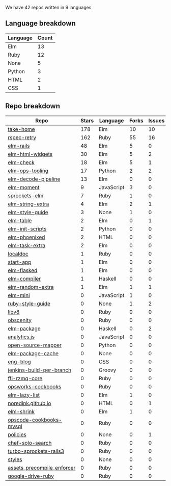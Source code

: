 We have 42 repos written in 9 languages



## Language breakdown
| Language | Count |
|----------|-------|
| Elm | 13 |
| Ruby | 12 |
| None | 5 |
| Python | 3 |
| HTML | 2 |
| CSS | 1 |



## Repo breakdown
| Repo | Stars | Language | Forks | Issues |
|------|-------|----------|-------|--------|
| [take-home](http://github.com/NoRedInk/take-home) | 178 | Elm | 10 | 10 |
| [rspec-retry](http://github.com/NoRedInk/rspec-retry) | 162 | Ruby | 55 | 16 |
| [elm-rails](http://github.com/NoRedInk/elm-rails) | 48 | Elm | 5 | 0 |
| [elm-html-widgets](http://github.com/NoRedInk/elm-html-widgets) | 30 | Elm | 5 | 2 |
| [elm-check](http://github.com/NoRedInk/elm-check) | 18 | Elm | 5 | 1 |
| [elm-ops-tooling](http://github.com/NoRedInk/elm-ops-tooling) | 17 | Python | 2 | 2 |
| [elm-decode-pipeline](http://github.com/NoRedInk/elm-decode-pipeline) | 13 | Elm | 0 | 0 |
| [elm-moment](http://github.com/NoRedInk/elm-moment) | 9 | JavaScript | 3 | 0 |
| [sprockets-elm](http://github.com/NoRedInk/sprockets-elm) | 7 | Ruby | 1 | 0 |
| [elm-string-extra](http://github.com/NoRedInk/elm-string-extra) | 4 | Elm | 2 | 1 |
| [elm-style-guide](http://github.com/NoRedInk/elm-style-guide) | 3 | None | 1 | 0 |
| [elm-table](http://github.com/NoRedInk/elm-table) | 2 | Elm | 0 | 1 |
| [elm-init-scripts](http://github.com/NoRedInk/elm-init-scripts) | 2 | Python | 0 | 0 |
| [elm-phoenixed](http://github.com/NoRedInk/elm-phoenixed) | 2 | HTML | 0 | 0 |
| [elm-task-extra](http://github.com/NoRedInk/elm-task-extra) | 2 | Elm | 0 | 0 |
| [localdoc](http://github.com/NoRedInk/localdoc) | 1 | Ruby | 0 | 0 |
| [start-app](http://github.com/NoRedInk/start-app) | 1 | Elm | 0 | 0 |
| [elm-flasked](http://github.com/NoRedInk/elm-flasked) | 1 | Elm | 0 | 0 |
| [elm-compiler](http://github.com/NoRedInk/elm-compiler) | 1 | Haskell | 0 | 0 |
| [elm-random-extra](http://github.com/NoRedInk/elm-random-extra) | 1 | Elm | 1 | 1 |
| [elm-mini](http://github.com/NoRedInk/elm-mini) | 0 | JavaScript | 1 | 0 |
| [ruby-style-guide](http://github.com/NoRedInk/ruby-style-guide) | 0 | None | 1 | 2 |
| [libv8](http://github.com/NoRedInk/libv8) | 0 | Ruby | 0 | 0 |
| [obscenity](http://github.com/NoRedInk/obscenity) | 0 | Ruby | 0 | 0 |
| [elm-package](http://github.com/NoRedInk/elm-package) | 0 | Haskell | 0 | 2 |
| [analytics.js](http://github.com/NoRedInk/analytics.js) | 0 | JavaScript | 0 | 0 |
| [open-source-mapper](http://github.com/NoRedInk/open-source-mapper) | 0 | Python | 0 | 0 |
| [elm-package-cache](http://github.com/NoRedInk/elm-package-cache) | 0 | None | 0 | 0 |
| [eng-blog](http://github.com/NoRedInk/eng-blog) | 0 | CSS | 0 | 0 |
| [jenkins-build-per-branch](http://github.com/NoRedInk/jenkins-build-per-branch) | 0 | Groovy | 0 | 0 |
| [ffi-rzmq-core](http://github.com/NoRedInk/ffi-rzmq-core) | 0 | Ruby | 0 | 0 |
| [opsworks-cookbooks](http://github.com/NoRedInk/opsworks-cookbooks) | 0 | Ruby | 0 | 0 |
| [elm-lazy-list](http://github.com/NoRedInk/elm-lazy-list) | 0 | Elm | 1 | 0 |
| [noredink.github.io](http://github.com/NoRedInk/noredink.github.io) | 0 | HTML | 0 | 1 |
| [elm-shrink](http://github.com/NoRedInk/elm-shrink) | 0 | Elm | 1 | 0 |
| [opscode-cookbooks-mysql](http://github.com/NoRedInk/opscode-cookbooks-mysql) | 0 | Ruby | 0 | 0 |
| [policies](http://github.com/NoRedInk/policies) | 0 | None | 0 | 1 |
| [chef-solo-search](http://github.com/NoRedInk/chef-solo-search) | 0 | Ruby | 0 | 0 |
| [turbo-sprockets-rails3](http://github.com/NoRedInk/turbo-sprockets-rails3) | 0 | Ruby | 0 | 0 |
| [styles](http://github.com/NoRedInk/styles) | 0 | None | 0 | 0 |
| [assets_precompile_enforcer](http://github.com/NoRedInk/assets_precompile_enforcer) | 0 | Ruby | 0 | 0 |
| [google-drive-ruby](http://github.com/NoRedInk/google-drive-ruby) | 0 | Ruby | 0 | 0 |
